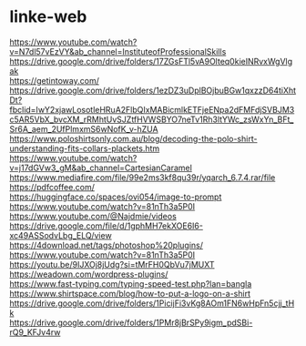 # linke-web
https://www.youtube.com/watch?v=N7dl57vEzVY&ab_channel=InstituteofProfessionalSkills <br>
https://drive.google.com/drive/folders/17ZGsFTl5vA9Olteq0kieINRvxWgVlgak <br>
https://getintoway.com/ <br>
https://drive.google.com/drive/folders/1ezDZ3uDplBOjbuBGw1qxzzD64tiXhtDt?fbclid=IwY2xjawLosotleHRuA2FlbQIxMABicmlkETFjeENpa2dFMFdjSVBJM3c5AR5VbX_bvcXM_rRMhtUvSJZtfHVWSBYO7neTv1Rh3ltYWc_zsWxYn_BFt_Sr6A_aem_2UfPlmxmS6wNofK_v-hZUA <br>
https://www.poloshirtsonly.com.au/blog/decoding-the-polo-shirt-understanding-fits-collars-plackets.htm <br>
https://www.youtube.com/watch?v=j17dGVw3_gM&ab_channel=CartesianCaramel <br>
https://www.mediafire.com/file/99e2ms3kf8qu39r/yqarch_6.7.4.rar/file <br>
https://pdfcoffee.com/ <br>
https://huggingface.co/spaces/ovi054/image-to-prompt  <br>
https://www.youtube.com/watch?v=81nTh3a5P0I <br>
https://www.youtube.com/@Najdmie/videos <br>
https://drive.google.com/file/d/1gphMH7ekXOE6I6-xc49ASSodvLbg_ELQ/view <br>
https://4download.net/tags/photoshop%20plugins/ <br>
https://www.youtube.com/watch?v=81nTh3a5P0I <br>
https://youtu.be/9IJXOj8jUdg?si=tMrFH0QbVu7jMUXT <br>
https://weadown.com/wordpress-plugins/ <br>
https://www.fast-typing.com/typing-speed-test.php?lan=bangla <br>
https://www.shirtspace.com/blog/how-to-put-a-logo-on-a-shirt <br>
https://drive.google.com/drive/folders/1PicijFi3vKg8AOm1FN6wHpFn5cjj_tHk<br>
https://drive.google.com/drive/folders/1PMr8jBrSPy9igm_pdSBi-rQ9_KFJv4rw<br>








